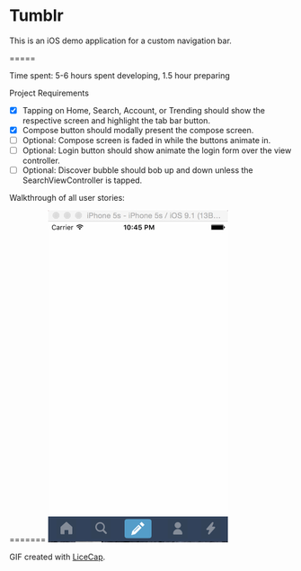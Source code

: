 # Tumblr

This is an iOS demo application for a custom navigation bar.  

=====

Time spent: 5-6 hours spent developing, 1.5 hour preparing


Project Requirements
* [x] Tapping on Home, Search, Account, or Trending should show the respective screen and highlight the tab bar button.
* [x] Compose button should modally present the compose screen.
* [ ] Optional: Compose screen is faded in while the buttons animate in.
* [ ] Optional: Login button should show animate the login form over the view controller.
* [ ] Optional: Discover bubble should bob up and down unless the SearchViewController is tapped.

Walkthrough of all user stories:

=======
![Video Walkthrough](tumblr.gif)

GIF created with [LiceCap](http://www.cockos.com/licecap/).

